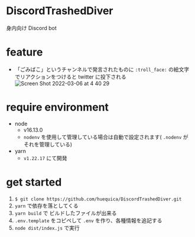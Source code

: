 # DiscordTrashedDiver

身内向け Discord bot

# feature

- 「ごみばこ」というチャンネルで発言されたものに `:troll_face:` の絵文字でリアクションをつけると twitter に投下される  
![Screen Shot 2022-03-06 at 4 40 29](https://user-images.githubusercontent.com/40014236/156897828-a1b5bbce-bebd-4fa0-a23a-3c8c5e6c1e66.png)

# require environment

- node
  - v16.13.0
  - `nodenv` を使用して管理している場合は自動で設定されます( `.nodenv` がそれを管理している)
- yarn
  - `v1.22.17` にて開発

# get started

1. `$ git clone https://github.com/huequica/DiscordTrashedDiver.git`
2. `yarn` で依存を落としてくる
3. `yarn build` で ビルドしたファイルが出来る
4. `.env.template` をコピペして `.env` を作り、各種情報を追記する
5. `node dist/index.js` で実行
